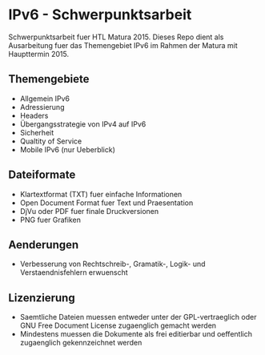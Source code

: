 # IPv6 - Schwerpunktsarbeit
Schwerpunktsarbeit fuer HTL Matura 2015.
Dieses Repo dient als Ausarbeitung fuer das Themengebiet IPv6 im Rahmen der Matura mit Haupttermin 2015.

## Themengebiete
- Allgemein IPv6
- Adressierung
- Headers
- Übergangsstrategie von IPv4 auf IPv6
- Sicherheit
- Qualtity of Service
- Mobile IPv6 (nur Ueberblick)

## Dateiformate
- Klartextformat (TXT) fuer einfache Informationen
- Open Document Format fuer Text und Praesentation
- DjVu oder PDF fuer finale Druckversionen
- PNG fuer Grafiken
 
## Aenderungen
- Verbesserung von Rechtschreib-, Gramatik-, Logik- und Verstaendnisfehlern erwuenscht
 
## Lizenzierung
- Saemtliche Dateien muessen entweder unter der GPL-vertraeglich oder GNU Free Document License zugaenglich gemacht werden
- Mindestens muessen die Dokumente als frei editierbar und oeffentlich zugaenglich gekennzeichnet werden
